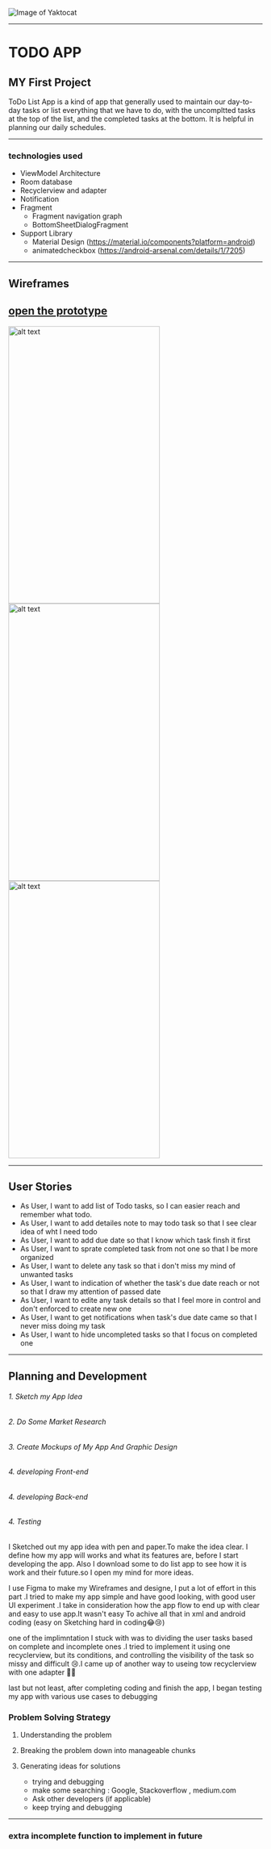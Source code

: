 ![Image of Yaktocat](https://camo.githubusercontent.com/37ca472e2afb74974a0314d89af8f470422a79582bed0d188f9927777230195d/68747470733a2f2f6c61756e63682e73612f6173736574732f696d616765732f6c6f676f732f7475776169712d61636164656d792d6c6f676f2e737667)


--------------------------------------------------

# TODO APP

## MY First Project

ToDo List App is a kind of app that generally used to maintain our day-to-day tasks or list everything that we have to do, with the uncompltted tasks at the top of the list, and the completed tasks at the bottom. It is helpful in planning our daily schedules.

--------------------------------------------------------

### technologies used

- ViewModel Architecture
- Room database
- Recyclerview and adapter
- Notification
- Fragment
   - Fragment navigation graph
   - BottomSheetDialogFragment
- Support Library 
   - Material Design (https://material.io/components?platform=android)
   - animatedcheckbox (https://android-arsenal.com/details/1/7205)


---------------------------
## Wireframes

 [open the prototype](https://www.figma.com/proto/CuNBQ8QhQHsR1ejYRNrIUi/Untitled?page-id=0%3A1&node-id=2%3A2&viewport=241%2C48%2C1&scaling=scale-down&starting-point-node-id=2%3A2)
 -----------------------------
<img src="https://d.top4top.io/p_21336dndz1.png" alt="alt text" width="300" height="550"> <img src="https://j.top4top.io/p_2133ve7gn1.png" alt="alt text" width="300" height="550"> <img src="https://d.top4top.io/p_21339qgr41.png" alt="alt text" width="300" height="550">

------------------------

## User Stories
* As User, I want to add list of Todo tasks, so I can easier reach and remember what todo.
* As User, I want to add detailes note to may todo task so that I see clear idea of wht I need todo
* As User, I want to add due date so that I know which task finsh it first
* As User, I want to sprate completed task from not one so that I be more organized
* As User, I want to delete any task so that i don't miss my mind of unwanted tasks 
* As User, I want to indication of whether the task's due date reach or not so that I draw my attention of passed date
* As User, I want to edite any task details so that I feel more in control and don't enforced to create new one
* As User, I want to get notifications when task's due date came so that I never miss doing my task
* As User, I want to hide uncompleted tasks so that I focus on completed one

-------------------------------

## Planning and Development

######  1. Sketch my App Idea
######  2. Do Some Market Research
######  3. Create Mockups of My App And Graphic Design
######  4. developing Front-end
######  4. developing Back-end
######  4. Testing


   I Sketched out my app idea with pen and paper.To make the idea clear. I define how my app will works and what its features are, before I start developing the app.
   Also I download some to do list app to see how it is work and their future.so I open my mind for more ideas.
   
   I use Figma to make my Wireframes and designe, I put a lot of effort in this part .I tried to make my app simple and have good looking, with good user UI experiment .I          take in consideration how the app flow to end up with clear and easy to use app.It wasn't easy To achive all that in xml and android coding (easy on Sketching hard in coding😂😢)
   
   one of the implimntation I stuck with was  to dividing the user tasks based on complete and incomplete ones .I tried to implement it using one recyclerview, but its conditions, and controlling the visibility of the task so missy and difficult 😢.I came up of another way to useing tow recyclerview with one adapter 👏🎉
   
   last but not least, after completing coding and finish the app, I began testing my app with various use cases to debugging
   
   
   ### Problem Solving Strategy
   
   1. Understanding the problem
   2. Breaking the problem down into manageable chunks
   3. Generating ideas for solutions
  
      - trying and debugging
      - make some searching : Google, Stackoverflow , medium.com
      - Ask other developers (if applicable)
      - keep trying and debugging

   --------------------------------------
   
  ### extra incomplete function to implement in future

